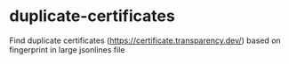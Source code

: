 # duplicate-certificates

Find duplicate certificates (https://certificate.transparency.dev/) based on fingerprint in large jsonlines file
